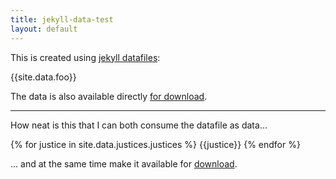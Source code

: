 ```yaml
---
title: jekyll-data-test
layout: default
---
```


This is created using [jekyll datafiles](http://jekyllrb.com/docs/datafiles/):

{{site.data.foo}}

The data is also available directly [for download]({{site.baseurl}}/data/foo.yml).

---

How neat is this that I can both consume the datafile as data...

{% for justice in site.data.justices.justices %}
	{{justice}}
{% endfor %}

... and at the same time make it available for [download]({{site.baseurl}}/data/justices.json).
